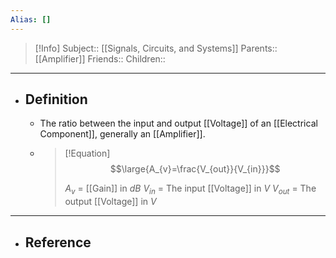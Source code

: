 ```yaml
---
Alias: []
---
```

> [!Info]
> Subject:: [[Signals, Circuits, and Systems]]
> Parents:: [[Amplifier]]
> Friends:: 
> Children:: 
---
- ## Definition
	- The ratio between the input and output [[Voltage]] of an [[Electrical Component]], generally an [[Amplifier]].
	- > [!Equation]
	  > $$\large{A_{v}=\frac{V_{out}}{V_{in}}}$$
	  > 
	  > $A_{v}$ = [[Gain]] in $dB$
	  > $V_{in}$ = The input [[Voltage]] in $V$
	  > $V_{out}$ = The output [[Voltage]] in $V$
---
- ## Reference